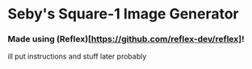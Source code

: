 # Seby's Square-1 Image Generator

### Made using (Reflex)[https://github.com/reflex-dev/reflex]!

ill put instructions and stuff later probably
